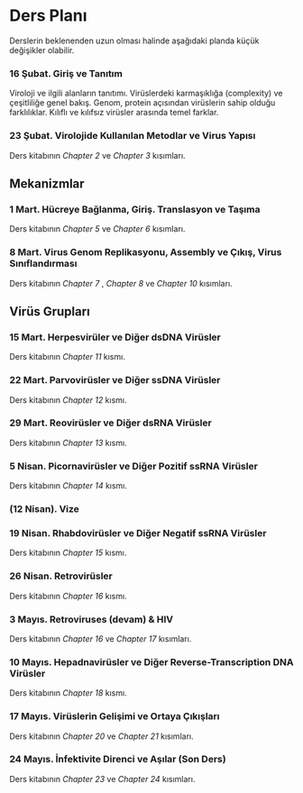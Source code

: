 # Ders Planı

Derslerin beklenenden uzun olması halinde aşağıdaki planda küçük değişikler olabilir.

### 16 Şubat. Giriş ve Tanıtım

Viroloji ve ilgili alanların tanıtımı. Virüslerdeki karmaşıklığa (complexity) ve çeşitliliğe genel bakış. Genom, protein açısından virüslerin sahip olduğu farklılıklar. Kılıflı ve kılıfsız virüsler arasında temel farklar.

### 23 Şubat. Virolojide Kullanılan Metodlar ve Virus Yapısı

Ders kitabının *Chapter 2* ve *Chapter 3* kısımları.

## Mekanizmlar

### 1 Mart. Hücreye Bağlanma, Giriş. Translasyon ve Taşıma

Ders kitabının *Chapter 5* ve *Chapter 6* kısımları.

### 8 Mart. Virus Genom Replikasyonu, Assembly ve Çıkış, Virus Sınıflandırması

Ders kitabının *Chapter 7* ,  *Chapter 8* ve *Chapter 10* kısımları.

## Virüs Grupları

### 15 Mart. Herpesvirüler ve Diğer dsDNA Virüsler

Ders kitabının *Chapter 11* kısmı.

### 22 Mart. Parvovirüsler ve Diğer ssDNA Virüsler

Ders kitabının *Chapter 12* kısmı.

### 29 Mart. Reovirüsler ve Diğer dsRNA Virüsler

Ders kitabının *Chapter 13* kısmı.

### 5 Nisan. Picornavirüsler ve Diğer Pozitif ssRNA Virüsler

Ders kitabının *Chapter 14* kısmı.

### (12 Nisan). Vize 

### 19 Nisan. Rhabdovirüsler ve Diğer Negatif ssRNA Virüsler

Ders kitabının *Chapter 15* kısmı.

### 26 Nisan. Retrovirüsler

Ders kitabının *Chapter 16* kısmı.

### 3 Mayıs. Retroviruses (devam) & HIV

Ders kitabının *Chapter 16* ve *Chapter 17* kısımları.

### 10 Mayıs. Hepadnavirüsler ve Diğer Reverse-Transcription DNA Virüsler

Ders kitabının *Chapter 18* kısmı.

### 17 Mayıs. Virüslerin Gelişimi ve Ortaya Çıkışları

Ders kitabının *Chapter 20* ve *Chapter 21* kısımları.

### 24 Mayıs. İnfektivite Direnci ve Aşılar (Son Ders)

Ders kitabının *Chapter 23* ve *Chapter 24* kısımları.
